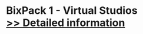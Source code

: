 # BixPack 1 - Virtual Studios<br />[>> Detailed information](https://secure.shareit.com/shareit/product.html?productid=300434923&affiliateid=200057808)